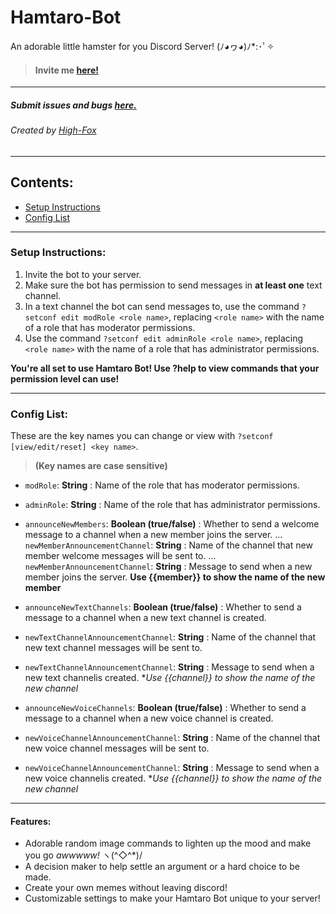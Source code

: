 # Hamtaro-Bot 
An adorable little hamster for you Discord Server! (ﾉ◕ヮ◕)ﾉ*:･ﾟ✧
> #### Invite me [here!](https://discordapp.com/oauth2/authorize?client_id=470864521842655252&scope=bot)

---

##### Submit issues and bugs [here.](https://github.com/High-Fox/Hamtaro-Bot/issues)
###### Created by [High-Fox](https://github.com/High-Fox/)

---

## Contents:
* [Setup Instructions](#setup-instructions:)
* [Config List](#config-list:)

---

### Setup Instructions:
1. Invite the bot to your server.
2. Make sure the bot has permission to send messages in **at least one** text channel.
3. In a text channel the bot can send messages to, use the command `?setconf edit modRole <role name>`, replacing `<role name>` with the name of a role that has moderator permissions.
4. Use the command `?setconf edit adminRole <role name>`, replacing `<role name>` with the name of a role that has administrator permissions.

**You're all set to use Hamtaro Bot! Use ?help to view commands that your permission level can use!**

---

### Config List:
These are the key names you can change or view with `?setconf [view/edit/reset] <key name>`. 
> **(Key names are case sensitive)**
* `modRole`: **String** : Name of the role that has moderator permissions.
* `adminRole`: **String** : Name of the role that has administrator permissions.


* `announceNewMembers`: **Boolean (true/false)** : Whether to send a welcome message to a channel when a new member joins the server.
... `newMemberAnnouncementChannel`: **String** : Name of the channel that new member welcome messages will be sent to.
... `newMemberAnnouncementChannel`: **String** : Message to send when a new member joins the server. **Use {{member}} to show the name of the new member**
* `announceNewTextChannels`: **Boolean (true/false)** : Whether to send a message to a channel when a new text channel is created.
* `newTextChannelAnnouncementChannel`: **String** : Name of the channel that new text channel messages will be sent to.
* `newTextChannelAnnouncementChannel`: **String** : Message to send when a new text channelis created. **Use {{channel}} to show the name of the new channel*
* `announceNewVoiceChannels`: **Boolean (true/false)** : Whether to send a message to a channel when a new voice channel is created.
* `newVoiceChannelAnnouncementChannel`: **String** : Name of the channel that new voice channel messages will be sent to.
* `newVoiceChannelAnnouncementChannel`: **String** : Message to send when a new voice channelis created. **Use {{channel}} to show the name of the new channel*

---

#### Features:
* Adorable random image commands to lighten up the mood and make you go *awwwww!* ヽ(^◇^*)/
* A decision maker to help settle an argument or a hard choice to be made.
* Create your own memes without leaving discord!
* Customizable settings to make your Hamtaro Bot unique to your server!
  
